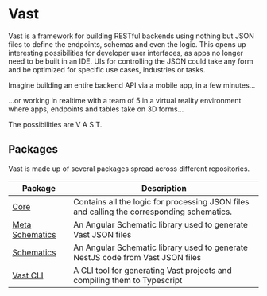 # Vast

Vast is a framework for building RESTful backends using nothing but JSON files to define the endpoints, schemas and even the logic. This opens up interesting possibilities for developer user interfaces, as apps no longer need to be built in an IDE. UIs for controlling the JSON could take any form and be optimized for specific use cases, industries or tasks. 

Imagine building an entire backend API via a mobile app, in a few minutes...

...or working in realtime with a team of 5 in a virtual reality environment where apps, endpoints and tables take on 3D forms...

The possibilities are V A S T.


## Packages  
Vast is made up of several packages spread across different repositories.

| Package | Description        |
|---------|--------------------|
| [Core](https://github.com/vast-dev/vast) | Contains all the logic for processing JSON files and calling the corresponding schematics. |
| [Meta Schematics](https://github.com/vast-dev/meta-schematics) | An Angular Schematic library used to generate Vast JSON files |
| [Schematics](https://github.com/vast-dev/schematics) | An Angular Schematic library used to generate NestJS code from Vast JSON files |
| [Vast CLI](https://github.com/vast-dev/vast-cli) | A CLI tool for generating Vast projects and compiling them to Typescript |
